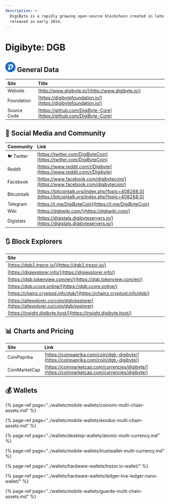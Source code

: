 ```yaml
---
description: >-
  DigiByte is a rapidly growing open-source blockchain created in late 2013 and
  released in early 2014.
---
```


# Digibyte: DGB

## ![](../.gitbook/assets/dgb.png) General Data

| Site | Title |
| :--- | :--- |
| Website | [http://www.digibyte.io/](http://www.digibyte.io/) |
| Foundation | [https://digibytefoundation.io/](https://digibytefoundation.io/) |
| Source Code | [https://github.com/DigiByte-Core](https://github.com/DigiByte-Core) |

## 🙋 Social Media and Community

| Community | Link |
| :--- | :--- |
| 🐦 Twitter | [https://twitter.com/DigiByteCoin](https://twitter.com/DigiByteCoin) |
| Reddit | [https://www.reddit.com/r/Digibyte](https://www.reddit.com/r/Digibyte) |
| Facebook | [https://www.facebook.com/digibytecoin/](https://www.facebook.com/digibytecoin/) |
| Bitcointalk | [https://bitcointalk.org/index.php?topic=408268.0](https://bitcointalk.org/index.php?topic=408268.0) |
| Telegram | [https://t.me/DigiByteCoin](https://t.me/DigiByteCoin) |
| Wiki | [https://dgbwiki.com/](https://dgbwiki.com/) |
| Digistats | [https://digistats.digibyteservers.io/](https://digistats.digibyteservers.io/) |

## 🔃 Block Explorers

| Site |
| :--- |
| [https://dgb1.trezor.io/](https://dgb1.trezor.io/) |
| [https://digiexplorer.info/](https://digiexplorer.info/) |
| [https://dgb.tokenview.com/en/](https://dgb.tokenview.com/en/) |
| [https://dgb.ccore.online/](https://dgb.ccore.online/) |
| [https://chainz.cryptoid.info/dgb/](https://chainz.cryptoid.info/dgb/) |
| [https://altexplorer.co/coin/dgb/explorer](https://altexplorer.co/coin/dgb/explorer) |
| [https://insight.digibyte.host/](https://insight.digibyte.host/) |

## 📊 Charts and Pricing

| Site | Link |
| :--- | :--- |
| CoinPaprika | [https://coinpaprika.com/coin/dgb-digibyte/](https://coinpaprika.com/coin/dgb-digibyte/) |
| CoinMarketCap | [https://coinmarketcap.com/currencies/digibyte/](https://coinmarketcap.com/currencies/digibyte/) |

## 💰 Wallets

{% page-ref page="../wallets/mobile-wallets/coinomi-multi-chain-assets.md" %}

{% page-ref page="../wallets/mobile-wallets/exodus-multi-chain-assets.md" %}

{% page-ref page="../wallets/desktop-wallets/atomic-multi-currency.md" %}

{% page-ref page="../wallets/mobile-wallets/trustwallet-multi-currency.md" %}

{% page-ref page="../wallets/hardware-wallets/trezor.io-wallet/" %}

{% page-ref page="../wallets/hardware-wallets/ledger-live-ledger-nano-wallet/" %}

{% page-ref page="../wallets/mobile-wallets/guarda-multi-chain-assets.md" %}

